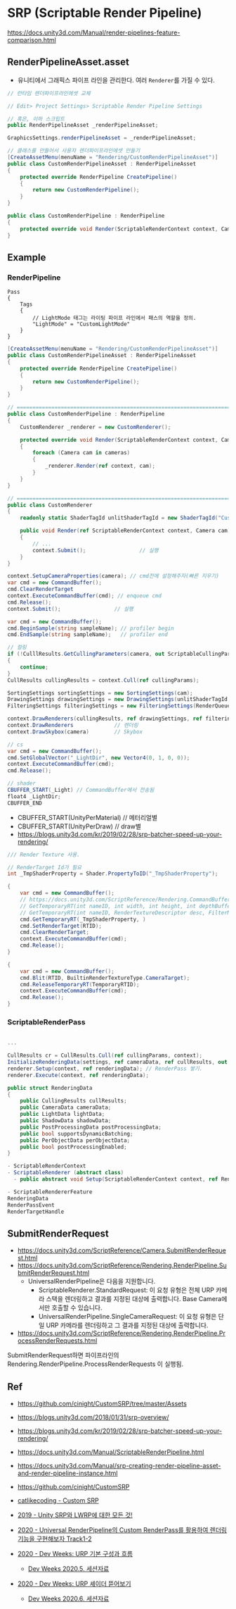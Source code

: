 # SRP (Scriptable Render Pipeline)

https://docs.unity3d.com/Manual/render-pipelines-feature-comparison.html

## RenderPipelineAsset.asset

- 유니티에서 그래픽스 파이프 라인을 관리한다. 여러 `Renderer`를 가질 수 있다.

``` cs
// 런타임 렌더파이프라인에셋 교체

// Edit> Project Settings> Scriptable Render Pipeline Settings

// 혹은, 이하 스크립트
public RenderPipelineAsset _renderPipelineAsset;

GraphicsSettings.renderPipelineAsset = _renderPipelineAsset;
```

``` cs
// 클래스를 만들어서 사용자 렌더파이프라인에셋 만들기
[CreateAssetMenu(menuName = "Rendering/CustomRenderPipelineAsset")]
public class CustomRenderPipelineAsset : RenderPipelineAsset
{
    protected override RenderPipeline CreatePipeline()
    {
        return new CustomRenderPipeline();
    }
}

public class CustomRenderPipeline : RenderPipeline
{
    protected override void Render(ScriptableRenderContext context, Camera[] cameras);
}
```

## Example

### RenderPipeline

``` hlsl
Pass
{
    Tags
    {
        // LightMode 태그는 라이팅 파이프 라인에서 패스의 역할을 정의.
        "LightMode" = "CustomLightMode"
    }
}

```

``` cs
[CreateAssetMenu(menuName = "Rendering/CustomRenderPipelineAsset")]
public class CustomRenderPipelineAsset : RenderPipelineAsset
{
    protected override RenderPipeline CreatePipeline()
    {
        return new CustomRenderPipeline();
    }
}

// ==========================================================================
public class CustomRenderPipeline : RenderPipeline
{
    CustomRenderer _renderer = new CustomRenderer();

    protected override void Render(ScriptableRenderContext context, Camera[] cameras)
    {
        foreach (Camera cam in cameras)
        {
            _renderer.Render(ref context, cam);
        }
    }
}

// ==========================================================================
public class CustomRenderer
{
    readonly static ShaderTagId unlitShaderTagId = new ShaderTagId("CustomLightMode");

    public void Render(ref ScriptableRenderContext context, Camera cam)
    {
        // ...
        context.Submit();                 // 실행
    }
}
```

```cs
context.SetupCameraProperties(camera); // cmd전에 설정해주자(빠른 지우기)
var cmd = new CommandBuffer();
cmd.ClearRenderTarget
context.ExecuteCommandBuffer(cmd); // enqueue cmd
cmd.Release();
context.Submit();                 // 실행
```

``` cs
var cmd = new CommandBuffer();
cmd.BeginSample(string sampleName); // profiler begin
cmd.EndSample(string sampleName);   // profiler end
```

``` cs
// 컬링
if (!CulllResults.GetCullingParameters(camera, out ScriptableCullingParameters cullingParams))
{
    continue;
}
CullResults cullingResults = context.Cull(ref cullingParams);

SortingSettings sortingSettings = new SortingSettings(cam);
DrawingSettings drawingSettings = new DrawingSettings(unlitShaderTagId, sortingSettings);
FilteringSettings filteringSettings = new FilteringSettings(RenderQueueRange.opaque);

context.DrawRenderers(cullingResults, ref drawingSettings, ref filteringSettings);
context.DrawRenderers             // 렌더링
context.DrawSkybox(camera)        // Skybox
```


``` cs
// cs
var cmd = new CommandBuffer();
cmd.SetGlobalVector("_LightDir", new Vector4(0, 1, 0, 0));
context.ExecuteCommandBuffer(cmd);
cmd.Release();

// shader
CBUFFER_START(_Light) // CommandBuffer에서 전송됨
float4 _LightDir;
CBUFFER_END
```

- CBUFFER_START(UnityPerMaterial) // 메터리얼별
- CBUFFER_START(UnityPerDraw)     // draw별
- <https://blogs.unity3d.com/kr/2019/02/28/srp-batcher-speed-up-your-rendering/>

``` cs
/// Render Texture 사용.

// RenderTarget Id가 필요
int _TmpShaderProperty = Shader.PropertyToID("_TmpShaderProperty");

{
    var cmd = new CommandBuffer();
    // https://docs.unity3d.com/ScriptReference/Rendering.CommandBuffer.GetTemporaryRT.html
    // GetTemporaryRT(int nameID, int width, int height, int depthBuffer, FilterMode filter, RenderTextureFormat format, RenderTextureReadWrite readWrite, int antiAliasing, bool enableRandomWrite);
    // GetTemporaryRT(int nameID, RenderTextureDescriptor desc, FilterMode filter);
    cmd.GetTemporaryRT(_TmpShaderProperty, )
    cmd.SetRenderTarget(RTID);
    cmd.ClearRenderTarget;
    context.ExecuteCommandBuffer(cmd);
    cmd.Release();
}

{
    var cmd = new CommandBuffer();
    cmd.Blit(RTID, BuiltinRenderTextureType.CameraTarget);
    cmd.ReleaseTemporaryRT(TemporaryRTID);
    context.ExecuteCommandBuffer(cmd);
    cmd.Release();
}
```


### ScriptableRenderPass

``` cs

...

CullResults cr = CullResults.Cull(ref cullingParams, context);
InitializeRenderingData(settings, ref cameraData, ref cullResults, out var renderingData);
renderer.Setup(context, ref renderingData); // RenderPass 쌓기.
renderer.Execute(context, ref renderingData);
```

``` cs
public struct RenderingData
{
    public CullingResults cullResults;
    public CameraData cameraData;
    public LightData lightData;
    public ShadowData shadowData;
    public PostProcessingData postProcessingData;
    public bool supportsDynamicBatching;
    public PerObjectData perObjectData;
    public bool postProcessingEnabled;
}
```

``` cs
- ScriptableRenderContext
- ScriptableRenderer (abstract class)
  - public abstract void Setup(ScriptableRenderContext context, ref RenderingData renderingData);

- ScriptableRendererFeature
RenderingData
RenderPassEvent
RenderTargetHandle
```


## SubmitRenderRequest

- https://docs.unity3d.com/ScriptReference/Camera.SubmitRenderRequest.html
- https://docs.unity3d.com/ScriptReference/Rendering.RenderPipeline.SubmitRenderRequest.html
  - UniversalRenderPipeline은 다음을 지원합니다.
    - ScriptableRenderer.StandardRequest: 이 요청 유형은 전체 URP 카메라 스택을 렌더링하고 결과를 지정된 대상에 출력합니다. Base Camera에서만 호출할 수 있습니다.
    - UniversalRenderPipeline.SingleCameraRequest: 이 요청 유형은 단일 URP 카메라를 렌더링하고 그 결과를 지정된 대상에 출력합니다.
- https://docs.unity3d.com/ScriptReference/Rendering.RenderPipeline.ProcessRenderRequests.html

SubmitRenderRequest하면 파이프라인의 Rendering.RenderPipeline.ProcessRenderRequests 이 실행됨.


## Ref

- <https://github.com/cinight/CustomSRP/tree/master/Assets>
- <https://blogs.unity3d.com/2018/01/31/srp-overview/>
- <https://blogs.unity3d.com/kr/2019/02/28/srp-batcher-speed-up-your-rendering/>
- <https://docs.unity3d.com/Manual/ScriptableRenderPipeline.html>
- <https://docs.unity3d.com/Manual/srp-creating-render-pipeline-asset-and-render-pipeline-instance.html>
- <https://github.com/cinight/CustomSRP>
- [catlikecoding - Custom SRP](https://catlikecoding.com/unity/tutorials/custom-srp/)

- [2019 - Unity SRP와 LWRP에 대한 모든 것!](https://www.youtube.com/watch?v=MuzLdCXoJ9I)
- [2020 - Universal RenderPipeline의 Custom RenderPass를 활용하여 렌더링 기능을 구현해보자 Track1-2](https://www.youtube.com/watch?v=vtfe3UgDs0w)
- [2020 - Dev Weeks: URP 기본 구성과 흐름](https://www.youtube.com/watch?v=QRlz4-pAtpY)
  - [Dev Weeks 2020.5. 세션자료](http://www.unitysquare.co.kr/growwith/resource/form?id=83)
- [2020 - Dev Weeks: URP 셰이더 뜯어보기](https://www.youtube.com/watch?v=9K1uOihvNyg)
  - [Dev Weeks 2020.6. 세션자료](http://www.unitysquare.co.kr/growwith/resource/form?id=87)
